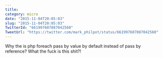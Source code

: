 ```yaml
---
title: 
category: micro
date: "2015-11-04T20:05:03"
slug: "2015-11-04T20:05:03"
TwitterId: "661997607087042560"
TweetUrl: "https://twitter.com/mark_philpot/status/661997607087042560"
---
```


Why the is php foreach pass by value by default instead of pass by reference?
What the fuck is this shit?!
